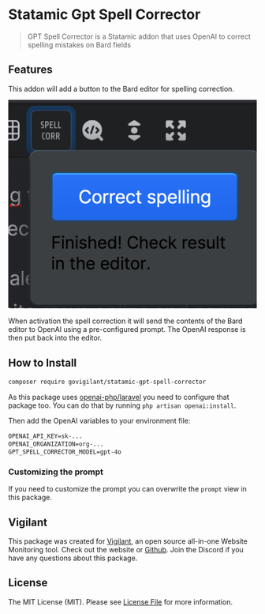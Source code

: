 # Statamic Gpt Spell Corrector

> GPT Spell Corrector is a Statamic addon that uses OpenAI to correct spelling mistakes on Bard fields

## Features

This addon will add a button to the Bard editor for spelling correction.

![Bard Button](./img/bard_bar.png)

When activation the spell correction it will send the contents of the Bard editor to OpenAI using a pre-configured prompt.
The OpenAI response is then put back into the editor.

## How to Install

``` bash
composer require govigilant/statamic-gpt-spell-corrector
```

As this package uses [openai-php/laravel](https://github.com/openai-php/laravel) you need to configure that package too.
You can do that by running `php artisan openai:install`.

Then add the OpenAI variables to your environment file:
```dotenv
OPENAI_API_KEY=sk-...
OPENAI_ORGANIZATION=org-...
GPT_SPELL_CORRECTOR_MODEL=gpt-4o
```

### Customizing the prompt

If you need to customize the prompt you can overwrite the `prompt` view in this package.

## Vigilant

This package was created for [Vigilant](https://govigilant.io/), an open source all-in-one Website Monitoring tool.
Check out the website or [Github](https://github.com/govigilant). Join the Discord if you have any questions about this package.

## License

The MIT License (MIT). Please see [License File](LICENSE.md) for more information.
